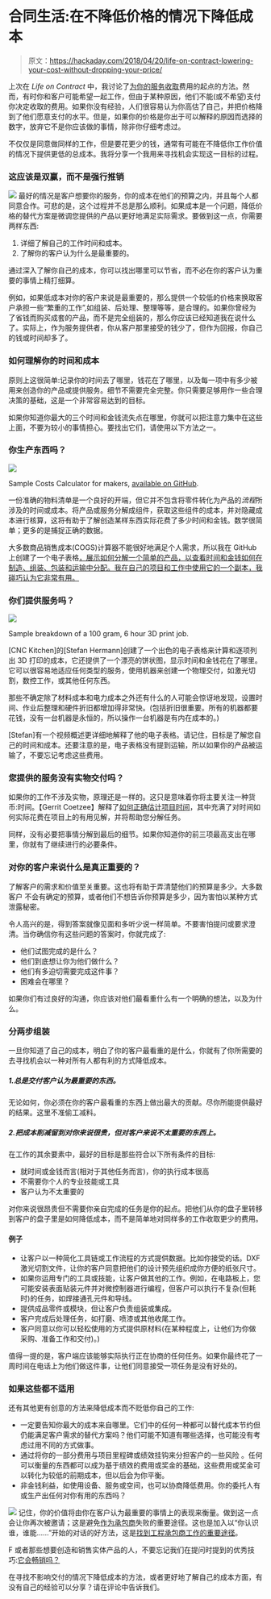 # 合同生活:在不降低价格的情况下降低成本

> 原文：<https://hackaday.com/2018/04/20/life-on-contract-lowering-your-cost-without-dropping-your-price/>

上次在 *Life on Contract* 中，我讨论了[为你的服务收取](https://hackaday.com/2017/11/30/life-on-contract-how-much-do-i-charge/)费用的起点的方法。然而，有时你和客户可能希望一起工作，但由于某种原因，他们不能(或不希望)支付你决定收取的费用。如果你没有经验，人们很容易认为你高估了自己，并把价格降到了他们愿意支付的水平。但是，如果你的价格是你出于可以解释的原因而选择的数字，放弃它不是你应该做的事情，除非你仔细考虑过。

不仅仅是同意做同样的工作，但是要花更少的钱，通常有可能在不降低你工作价值的情况下提供更低的总成本。我将分享一个我用来寻找机会实现这一目标的过程。

### 这应该是双赢，而不是强行推销

[![](img/d49db2031a929fdd90f5b92d17fa9b08.png)](https://hackaday.com/wp-content/uploads/2017/11/lower-without-cheapening.png) 最好的情况是客户想要你的服务，你的成本在他们的预算之内，并且每个人都同意合作。可悲的是，这个过程并不总是那么顺利。如果成本是一个问题，降低价格的替代方案是微调您提供的产品以更好地满足实际需求。要做到这一点，你需要两样东西:

1.  详细了解自己的工作时间和成本。
2.  了解你的客户认为什么是最重要的。

通过深入了解你自己的成本，你可以找出哪里可以节省，而不必在你的客户认为重要的事情上精打细算。

例如，如果低成本对你的客户来说是最重要的，那么提供一个较低的价格来换取客户承担一些“繁重的工作”,如组装、后处理、整理等等，是合理的。如果你曾经为了省钱而购买成套的产品，而不是完全组装的，那么你应该已经知道我在说什么了。实际上，作为服务提供者，你从客户那里接受的钱少了，但作为回报，你自己的钱或时间却多了。

### 如何理解你的时间和成本

原则上这很简单:记录你的时间去了哪里，钱花在了哪里，以及每一项中有多少被用来创造你的产品或提供服务。细节不需要完全完整。你只需要足够用作一些合理决策的基础，这是一个非常容易达到的目标。

如果你知道你最大的三个时间和金钱流失点在哪里，你就可以把注意力集中在这些上面，不要为较小的事情担心。要找出它们，请使用以下方法之一。

### 你生产东西吗？

[![](img/9aa348d84b84aeba30c41101ada11f99.png)](https://hackaday.com/wp-content/uploads/2017/11/simple-cogs-for-makers-screenshot.png)

Sample Costs Calculator for makers, [available on GitHub](https://github.com/DPHAD/COGS-for-Makers).

一份准确的物料清单是一个良好的开端，但它并不包含将零件转化为产品的*流程*所涉及的时间或成本。将产品或服务分解成组件，获取这些组件的成本，并对隐藏成本进行核算，这将有助于了解创造某样东西实际花费了多少时间和金钱。数学很简单；更多的是捕捉正确的数据。

大多数商品销售成本(COGS)计算器不能很好地满足个人需求，所以我在 GitHub 上创建了一个电子表格[，展示如何分解一个简单的产品，以查看时间和金钱如何在制造、组装、包装和运输中分配。我在自己的项目和工作中使用它的一个副本，我碰巧认为它非常有用。](https://github.com/DPHAD/COGS-for-Makers)

### 你们提供服务吗？

[![](img/f7837862c49d966aebf18a96ec49c4e8.png)](https://hackaday.com/wp-content/uploads/2017/11/100g-6hr-pla-print-example.png)

Sample breakdown of a 100 gram, 6 hour 3D print job.

[CNC Kitchen]的[Stefan Hermann]创建了一个出色的电子表格来计算和逐项列出 3D 打印的成本，它还提供了一个漂亮的饼状图，显示时间和金钱花在了哪里。它可以很容易地适应任何类型的服务，使用机器来创建一个物理交付，如激光切割，数控工作，或其他任何东西。

那些不确定除了材料成本和电力成本之外还有什么的人可能会惊讶地发现，设置时间、作业后整理和硬件折旧都增加得非常快。(包括折旧很重要。所有的机器都要花钱，没有一台机器是永恒的，所以操作一台机器是有内在成本的。)

[Stefan]有一个视频概述更详细地解释了他的电子表格。请记住，目标是了解您自己的时间和成本。还要注意的是，电子表格没有提到运输，所以如果你的产品被运输了，不要忘记考虑这些费用。

### 您提供的服务没有实物交付吗？

如果你的工作不涉及实物，原理还是一样的。这只是意味着你将主要关注一种货币:时间。【Gerrit Coetzee】解释了[如何正确估计项目时间](https://hackaday.com/2016/09/09/life-on-contract-estimating-project-time/)，其中充满了对时间如何实际花费在项目上的有用见解，并将帮助您分解任务。

同样，没有必要把事情分解到最后的细节。如果你知道你的前三项最高支出在哪里，你就有了继续进行的必要条件。

### 对你的客户来说什么是真正重要的？

了解客户的需求和价值至关重要。这也将有助于弄清楚他们的预算是多少。大多数客户 不会有确定的预算，或者他们不想告诉你预算是多少，因为害怕以某种方式泄露秘密。

令人高兴的是，得到答案就像见面和多听少说一样简单。不要害怕提问或要求澄清。当你确信你有这些问题的答案时，你就完成了:

*   他们试图完成的是什么？
*   他们到底想让你为他们做什么？
*   他们有多迫切需要完成这件事？
*   困难会在哪里？

如果你们有过良好的沟通，你应该对他们最看重什么有一个明确的想法，以及为什么。

### 分两步组装

一旦你知道了自己的成本，明白了你的客户最看重的是什么，你就有了你所需要的去寻找机会以一种对所有人都有利的方式降低成本。

##### 1.总是交付客户认为最重要的东西。

无论如何，你必须在你的客户最看重的东西上做出最大的贡献。尽你所能提供最好的结果。这里不准偷工减料。

##### 2.把成本削减留到对你来说很贵，但对客户来说不太重要的东西上。

在工作的其余要素中，最好的目标是那些符合以下所有条件的目标:

*   就时间或金钱而言(相对于其他任务而言)，你的执行成本很高
*   不需要你个人的专业技能或工具
*   客户认为不太重要的

对你来说很昂贵但不需要你亲自完成的任务是你的起点。把他们从你的盘子里转移到客户的盘子里是如何降低成本，而不是简单地对同样多的工作收取更少的费用。

#### 例子

*   让客户以一种简化工具链或工作流程的方式提供数据。比如你接受的话。DXF 激光切割文件，让你的客户同意把他们的设计预先组织成你方便的纸张尺寸。
*   如果你运用专门的工具或技能，让客户做其他的工作。例如，在电路板上，您可能安装表面贴装元件并对微控制器进行编程，但客户可以执行不复杂(但耗时)的任务，如焊接通孔元件和导线。
*   提供成品零件或模块，但让客户负责组装或集成。
*   客户完成后处理任务，如打磨、喷漆或其他收尾工作。
*   客户同意以你可以轻松使用的方式提供原材料(在某种程度上，让他们为你做采购、准备工作和交付)。)

值得一提的是，客户端应该能够实际执行正在协商的任何任务。如果你最终花了一周时间在电话上为他们做这件事，让他们同意接受一项任务是没有好处的。

### 如果这些都不适用

还有其他更有创意的方法来降低成本而不贬低你自己的工作:

*   一定要告知你最大的成本来自哪里。它们中的任何一种都可以替代成本节约但仍能满足客户需求的替代方案吗？他们可能不知道有哪些选择，也可能没有考虑过用不同的方式做事。
*   通过将你的一部分费用与项目里程碑或绩效挂钩来分担客户的一些风险 。任何可以衡量的东西都可以成为基于绩效的费用或奖金的基础，这些费用或奖金可以转化为较低的前期成本，但以后会为你平衡。
*   非金钱利益，如使用设备、服务或空间，也可以协商降低费用。你的委托人有或生产出任何对你有用的东西吗？

[![](img/d1a031b50eb4976df363ff89e6c084ef.png)](https://hackaday.com/wp-content/uploads/2017/11/value-equals-deliv.png) 记住，你的价值将由你在客户认为最重要的事情上的表现来衡量。做到这一点会让你再次被邀请；这是避免[作为承包商](https://hackaday.com/2016/11/29/life-on-contract-ways-to-fail-regardless-of-skill/)失败的重要途径。这也是加入以“你认识谁，谁能……”开始的对话的好方法，这是[找到工程承包商工作的重要途径](https://hackaday.com/2016/10/26/life-on-contract-how-to-find-clients-as-an-engineering-contractor/)。

F 或者那些想要创造和销售实体产品的人，不要忘记我们在提问时提到的优秀技巧:[它会畅销吗？](https://hackaday.com/2017/06/29/will-it-sell/)

在寻找不影响交付的情况下降低成本的方法，或者更好地了解自己的成本方面，有没有自己的经验可以分享？请在评论中告诉我们。